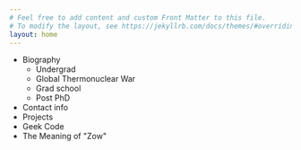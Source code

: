 ```yaml
---
# Feel free to add content and custom Front Matter to this file.
# To modify the layout, see https://jekyllrb.com/docs/themes/#overriding-theme-defaults
layout: home
---
```

* Biography
  * Undergrad
  * Global Thermonuclear War
  * Grad school
  * Post PhD
* Contact info
* Projects
* Geek Code
* The Meaning of "Zow"
